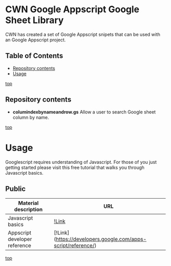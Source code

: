 # <a name="top">CWN Google Appscript Google Sheet Library</a> 

CWN has created a set of Google Appscript snipets that can be used with an Google Appscript project.

## Table of Contents

- [Repository contents](#repository-contents)
- [Usage](#usage)


[top](#top)

## Repository contents
- **columindexbynameandrow.gs** Allow a user to search Google sheet column by name.

[top](#top)


# Usage
Googlescript requires understanding of Javascript.  For those of you just getting started please visit this free tutorial that walks you through Javascript basics.

## Public ##
| Material description | URL |
| ---------- | ------------ |
| Javascript basics | [!Link](https://www.w3schools.com/js/DEFAULT.asp) |
| Appscript developer reference | [!Link] (https://developers.google.com/apps-script/reference/) |



[top](#top)
